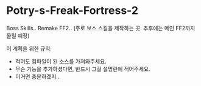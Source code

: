 # Potry-s-Freak-Fortress-2
Boss Skills.. Remake FF2.. (주로 보스 스킬을 제작하는 곳. 추후에는 메인 FF2까지 올릴 예정)


이 계획을 위한 규칙:

- 적어도 컴파일이 된 소스를 가져와주세요.
- 무슨 기능을 추가하셨다면, 반드시 그걸 설명란에 적어주세요.
- 이거면 충분하겠지..
